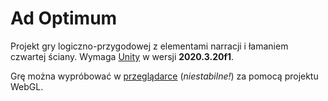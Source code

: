 # Ad Optimum
Projekt gry logiczno-przygodowej z elementami narracji i łamaniem czwartej ściany. Wymaga [Unity](https://unity.com/download) w wersji **2020.3.20f1**.

Grę można wypróbować w [przeglądarce](https://io-maciek.github.io/Ad-Optimum/) (*niestabilne!*) za pomocą projektu WebGL.

